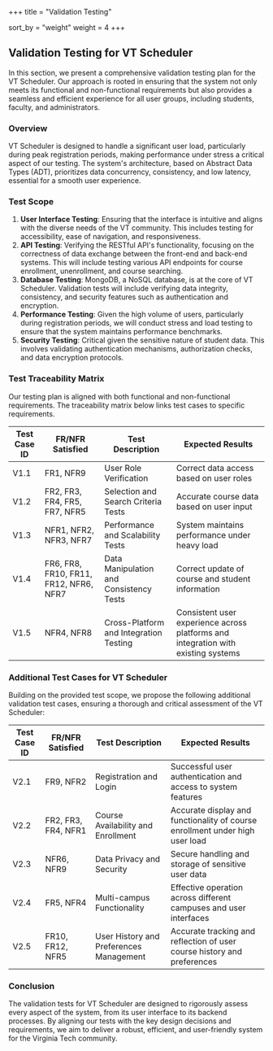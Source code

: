 +++
title = "Validation Testing"

sort_by = "weight"
weight = 4
+++

## Validation Testing for VT Scheduler

In this section, we present a comprehensive validation testing plan for the VT Scheduler. Our approach is rooted in ensuring that the system not only meets its functional and non-functional requirements but also provides a seamless and efficient experience for all user groups, including students, faculty, and administrators.

### Overview

VT Scheduler is designed to handle a significant user load, particularly during peak registration periods, making performance under stress a critical aspect of our testing. The system's architecture, based on Abstract Data Types (ADT), prioritizes data concurrency, consistency, and low latency, essential for a smooth user experience.

### Test Scope

1. **User Interface Testing**: Ensuring that the interface is intuitive and aligns with the diverse needs of the VT community. This includes testing for accessibility, ease of navigation, and responsiveness.
2. **API Testing**: Verifying the RESTful API's functionality, focusing on the correctness of data exchange between the front-end and back-end systems. This will include testing various API endpoints for course enrollment, unenrollment, and course searching.
3. **Database Testing**: MongoDB, a NoSQL database, is at the core of VT Scheduler. Validation tests will include verifying data integrity, consistency, and security features such as authentication and encryption.
4. **Performance Testing**: Given the high volume of users, particularly during registration periods, we will conduct stress and load testing to ensure that the system maintains performance benchmarks.
5. **Security Testing**: Critical given the sensitive nature of student data. This involves validating authentication mechanisms, authorization checks, and data encryption protocols.

### Test Traceability Matrix

Our testing plan is aligned with both functional and non-functional requirements. The traceability matrix below links test cases to specific requirements.

| Test Case ID | FR/NFR Satisfied                       | Test Description                        | Expected Results                                                                  |
| ------------ | -------------------------------------- | --------------------------------------- | --------------------------------------------------------------------------------- |
| V1.1         | FR1, NFR9                              | User Role Verification                  | Correct data access based on user roles                                           |
| V1.2         | FR2, FR3, FR4, FR5, FR7, NFR5          | Selection and Search Criteria Tests     | Accurate course data based on user input                                          |
| V1.3         | NFR1, NFR2, NFR3, NFR7                 | Performance and Scalability Tests       | System maintains performance under heavy load                                     |
| V1.4         | FR6, FR8, FR10, FR11, FR12, NFR6, NFR7 | Data Manipulation and Consistency Tests | Correct update of course and student information                                  |
| V1.5         | NFR4, NFR8                             | Cross-Platform and Integration Testing  | Consistent user experience across platforms and integration with existing systems |

### Additional Test Cases for VT Scheduler

Building on the provided test scope, we propose the following additional validation test cases, ensuring a thorough and critical assessment of the VT Scheduler:

| Test Case ID | FR/NFR Satisfied    | Test Description                        | Expected Results                                                             |
| ------------ | ------------------- | --------------------------------------- | ---------------------------------------------------------------------------- |
| V2.1         | FR9, NFR2           | Registration and Login                  | Successful user authentication and access to system features                 |
| V2.2         | FR2, FR3, FR4, NFR1 | Course Availability and Enrollment      | Accurate display and functionality of course enrollment under high user load |
| V2.3         | NFR6, NFR9          | Data Privacy and Security               | Secure handling and storage of sensitive user data                           |
| V2.4         | FR5, NFR4           | Multi-campus Functionality              | Effective operation across different campuses and user interfaces            |
| V2.5         | FR10, FR12, NFR5    | User History and Preferences Management | Accurate tracking and reflection of user course history and preferences      |

### Conclusion

The validation tests for VT Scheduler are designed to rigorously assess every aspect of the system, from its user interface to its backend processes. By aligning our tests with the key design decisions and requirements, we aim to deliver a robust, efficient, and user-friendly system for the Virginia Tech community.
